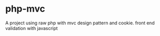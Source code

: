 # php-mvc
A project using raw php with mvc design pattern and cookie. front end validation with javascript
